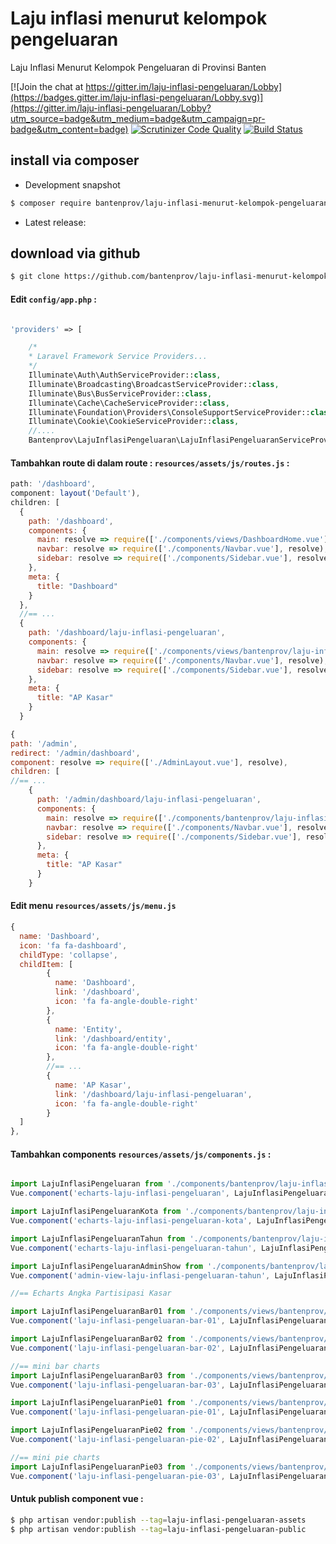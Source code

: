 # Laju inflasi menurut kelompok pengeluaran
Laju Inflasi Menurut Kelompok Pengeluaran di Provinsi Banten

[![Join the chat at https://gitter.im/laju-inflasi-pengeluaran/Lobby](https://badges.gitter.im/laju-inflasi-pengeluaran/Lobby.svg)](https://gitter.im/laju-inflasi-pengeluaran/Lobby?utm_source=badge&utm_medium=badge&utm_campaign=pr-badge&utm_content=badge)
[![Scrutinizer Code Quality](https://scrutinizer-ci.com/g/bantenprov/laju-inflasi-pengeluaran/badges/quality-score.png?b=master)](https://scrutinizer-ci.com/g/bantenprov/laju-inflasi-pengeluaran/?branch=master)
[![Build Status](https://scrutinizer-ci.com/g/bantenprov/laju-inflasi-pengeluaran/badges/build.png?b=master)](https://scrutinizer-ci.com/g/bantenprov/laju-inflasi-pengeluaran/build-status/master)

## install via composer

- Development snapshot
```bash
$ composer require bantenprov/laju-inflasi-menurut-kelompok-pengeluaran:dev:master
```
- Latest release:

## download via github

~~~bash
$ git clone https://github.com/bantenprov/laju-inflasi-menurut-kelompok-pengeluaran.git
~~~

#### Edit `config/app.php` :
```php

'providers' => [

    /*
    * Laravel Framework Service Providers...
    */
    Illuminate\Auth\AuthServiceProvider::class,
    Illuminate\Broadcasting\BroadcastServiceProvider::class,
    Illuminate\Bus\BusServiceProvider::class,
    Illuminate\Cache\CacheServiceProvider::class,
    Illuminate\Foundation\Providers\ConsoleSupportServiceProvider::class,
    Illuminate\Cookie\CookieServiceProvider::class,
    //....
    Bantenprov\LajuInflasiPengeluaran\LajuInflasiPengeluaranServiceProvider::class,

```
#### Tambahkan route di dalam route : `resources/assets/js/routes.js` :

```javascript
path: '/dashboard',
component: layout('Default'),
children: [
  {
    path: '/dashboard',
    components: {
      main: resolve => require(['./components/views/DashboardHome.vue'], resolve),
      navbar: resolve => require(['./components/Navbar.vue'], resolve),
      sidebar: resolve => require(['./components/Sidebar.vue'], resolve)
    },
    meta: {
      title: "Dashboard"
    }
  },
  //== ...
  {
    path: '/dashboard/laju-inflasi-pengeluaran',
    components: {
      main: resolve => require(['./components/views/bantenprov/laju-inflasi-pengeluaran/DashboardLajuInflasiPengeluaran.vue'], resolve),
      navbar: resolve => require(['./components/Navbar.vue'], resolve),
      sidebar: resolve => require(['./components/Sidebar.vue'], resolve)
    },
    meta: {
      title: "AP Kasar"
    }
  }
```

```javascript
{
path: '/admin',
redirect: '/admin/dashboard',
component: resolve => require(['./AdminLayout.vue'], resolve),
children: [
//== ...
    {
      path: '/admin/dashboard/laju-inflasi-pengeluaran',
      components: {
        main: resolve => require(['./components/bantenprov/laju-inflasi-pengeluaran/LajuInflasiPengeluaranAdmin.show.vue'], resolve),
        navbar: resolve => require(['./components/Navbar.vue'], resolve),
        sidebar: resolve => require(['./components/Sidebar.vue'], resolve)
      },
      meta: {
        title: "AP Kasar"
      }
    }

```
#### Edit menu `resources/assets/js/menu.js`

```javascript
{
  name: 'Dashboard',
  icon: 'fa fa-dashboard',
  childType: 'collapse',
  childItem: [
        {
          name: 'Dashboard',
          link: '/dashboard',
          icon: 'fa fa-angle-double-right'
        },
        {
          name: 'Entity',
          link: '/dashboard/entity',
          icon: 'fa fa-angle-double-right'
        },
        //== ...
        {
          name: 'AP Kasar',
          link: '/dashboard/laju-inflasi-pengeluaran',
          icon: 'fa fa-angle-double-right'
        }
  ]
},
```

#### Tambahkan components `resources/assets/js/components.js` :

```javascript

import LajuInflasiPengeluaran from './components/bantenprov/laju-inflasi-pengeluaran/LajuInflasiPengeluaran.chart.vue';
Vue.component('echarts-laju-inflasi-pengeluaran', LajuInflasiPengeluaran);

import LajuInflasiPengeluaranKota from './components/bantenprov/laju-inflasi-pengeluaran/LajuInflasiPengeluaranKota.chart.vue';
Vue.component('echarts-laju-inflasi-pengeluaran-kota', LajuInflasiPengeluaranKota);

import LajuInflasiPengeluaranTahun from './components/bantenprov/laju-inflasi-pengeluaran/LajuInflasiPengeluaranTahun.chart.vue';
Vue.component('echarts-laju-inflasi-pengeluaran-tahun', LajuInflasiPengeluaranTahun);

import LajuInflasiPengeluaranAdminShow from './components/bantenprov/laju-inflasi-pengeluaran/LajuInflasiPengeluaranAdmin.show.vue';
Vue.component('admin-view-laju-inflasi-pengeluaran-tahun', LajuInflasiPengeluaranAdminShow);

//== Echarts Angka Partisipasi Kasar

import LajuInflasiPengeluaranBar01 from './components/views/bantenprov/laju-inflasi-pengeluaran/LajuInflasiPengeluaranBar01.vue';
Vue.component('laju-inflasi-pengeluaran-bar-01', LajuInflasiPengeluaranBar01);

import LajuInflasiPengeluaranBar02 from './components/views/bantenprov/laju-inflasi-pengeluaran/LajuInflasiPengeluaranBar02.vue';
Vue.component('laju-inflasi-pengeluaran-bar-02', LajuInflasiPengeluaranBar02);

//== mini bar charts
import LajuInflasiPengeluaranBar03 from './components/views/bantenprov/laju-inflasi-pengeluaran/LajuInflasiPengeluaranBar03.vue';
Vue.component('laju-inflasi-pengeluaran-bar-03', LajuInflasiPengeluaranBar03);

import LajuInflasiPengeluaranPie01 from './components/views/bantenprov/laju-inflasi-pengeluaran/LajuInflasiPengeluaranPie01.vue';
Vue.component('laju-inflasi-pengeluaran-pie-01', LajuInflasiPengeluaranPie01);

import LajuInflasiPengeluaranPie02 from './components/views/bantenprov/laju-inflasi-pengeluaran/LajuInflasiPengeluaranPie02.vue';
Vue.component('laju-inflasi-pengeluaran-pie-02', LajuInflasiPengeluaranPie02);

//== mini pie charts
import LajuInflasiPengeluaranPie03 from './components/views/bantenprov/laju-inflasi-pengeluaran/LajuInflasiPengeluaranPie03.vue';
Vue.component('laju-inflasi-pengeluaran-pie-03', LajuInflasiPengeluaranPie03);
```

#### Untuk publish component vue :

```bash
$ php artisan vendor:publish --tag=laju-inflasi-pengeluaran-assets
$ php artisan vendor:publish --tag=laju-inflasi-pengeluaran-public
```
